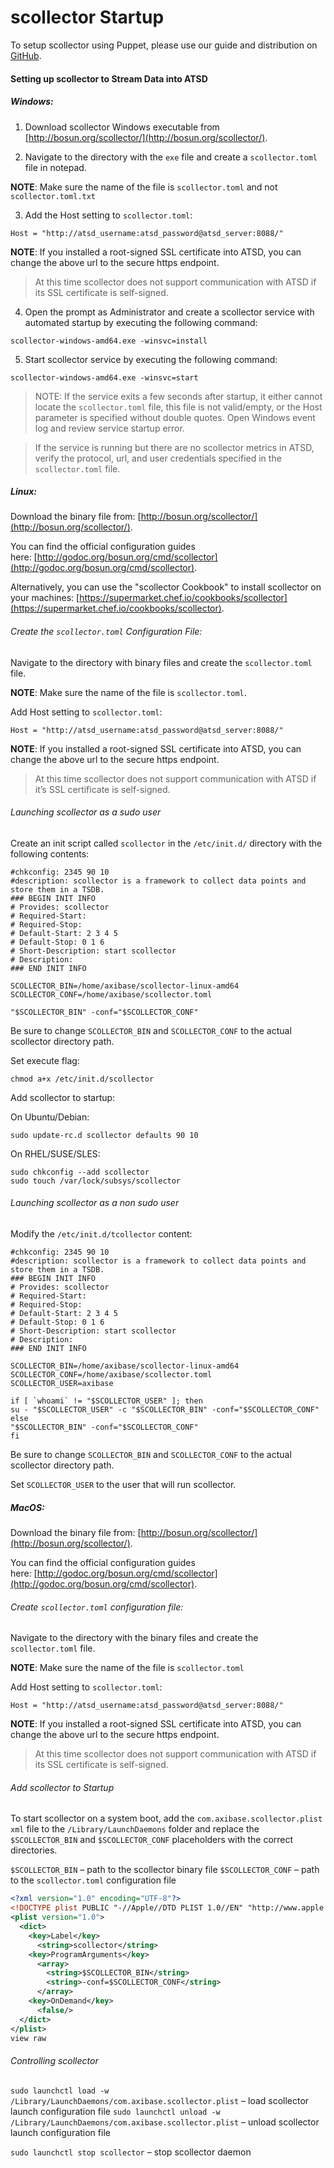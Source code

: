 # scollector Startup

To setup scollector using Puppet, please use our guide and distribution on [GitHub](https://github.com/axibase/axibase-puppet-modules/tree/master/scollector).

#### Setting up scollector to Stream Data into ATSD

##### Windows:

1. Download scollector Windows executable from [http://bosun.org/scollector/](http://bosun.org/scollector/).

2. Navigate to the directory with the `exe` file and create a `scollector.toml` file in notepad.

  **NOTE**: Make sure the name of the file is `scollector.toml` and not `scollector.toml.txt`

3. Add the Host setting to `scollector.toml`:

  `Host = "http://atsd_username:atsd_password@atsd_server:8088/"`

  **NOTE**: If you installed a root-signed SSL certificate into ATSD, you can change the above url to the secure https endpoint.

  > At this time scollector does not support communication with ATSD if its SSL certificate is self-signed.

4. Open the prompt as Administrator and create a scollector service with automated startup by executing the following command:

`scollector-windows-amd64.exe -winsvc=install`

5. Start scollector service by executing the following command:

`scollector-windows-amd64.exe -winsvc=start`

> NOTE: If the service exits a few seconds after startup, it either cannot locate the `scollector.toml` file, this file is not valid/empty, or the Host parameter is specified without double quotes.
Open Windows event log and review service startup error.

> If the service is running but there are no scollector metrics in ATSD, verify the protocol, url, and user credentials specified in the `scollector.toml` file.

##### Linux:

Download the binary file from: [http://bosun.org/scollector/](http://bosun.org/scollector/).

You can find the official configuration guides here: [http://godoc.org/bosun.org/cmd/scollector](http://godoc.org/bosun.org/cmd/scollector).

Alternatively, you can use the "scollector Cookbook" to install scollector on your machines: [https://supermarket.chef.io/cookbooks/scollector](https://supermarket.chef.io/cookbooks/scollector).

###### Create the `scollector.toml` Configuration File:

Navigate to the directory with binary files and create the `scollector.toml` file.

**NOTE**: Make sure the name of the file is `scollector.toml`.

Add Host setting to `scollector.toml`:

`Host = "http://atsd_username:atsd_password@atsd_server:8088/"`

**NOTE**: If you installed a root-signed SSL certificate into ATSD, you can change the above url to the secure https endpoint.

> At this time scollector does not support communication with ATSD if it’s SSL certificate is self-signed.

###### Launching scollector as a sudo user

Create an init script called `scollector` in the `/etc/init.d/` directory with the following contents:

```
#chkconfig: 2345 90 10
#description: scollector is a framework to collect data points and store them in a TSDB.
### BEGIN INIT INFO
# Provides: scollector
# Required-Start:
# Required-Stop:
# Default-Start: 2 3 4 5
# Default-Stop: 0 1 6
# Short-Description: start scollector
# Description:
### END INIT INFO
 
SCOLLECTOR_BIN=/home/axibase/scollector-linux-amd64
SCOLLECTOR_CONF=/home/axibase/scollector.toml
 
"$SCOLLECTOR_BIN" -conf="$SCOLLECTOR_CONF"
```

Be sure to change `SCOLLECTOR_BIN` and `SCOLLECTOR_CONF` to the actual scollector directory path.

Set execute flag:

```
chmod a+x /etc/init.d/scollector
```

Add scollector to startup:

On Ubuntu/Debian:

```
sudo update-rc.d scollector defaults 90 10
```

On RHEL/SUSE/SLES:

```
sudo chkconfig --add scollector
sudo touch /var/lock/subsys/scollector
```

###### Launching scollector as a non sudo user

Modify the `/etc/init.d/tcollector` content:

```
#chkconfig: 2345 90 10
#description: scollector is a framework to collect data points and store them in a TSDB.
### BEGIN INIT INFO
# Provides: scollector
# Required-Start:
# Required-Stop:
# Default-Start: 2 3 4 5
# Default-Stop: 0 1 6
# Short-Description: start scollector
# Description:
### END INIT INFO
 
SCOLLECTOR_BIN=/home/axibase/scollector-linux-amd64
SCOLLECTOR_CONF=/home/axibase/scollector.toml
SCOLLECTOR_USER=axibase
 
if [ `whoami` != "$SCOLLECTOR_USER" ]; then
su - "$SCOLLECTOR_USER" -c "$SCOLLECTOR_BIN" -conf="$SCOLLECTOR_CONF"
else
"$SCOLLECTOR_BIN" -conf="$SCOLLECTOR_CONF"
fi
```

Be sure to change `SCOLLECTOR_BIN` and `SCOLLECTOR_CONF` to the actual scollector directory path.

Set `SCOLLECTOR_USER` to the user that will run scollector.

##### MacOS:

Download the binary file from: [http://bosun.org/scollector/](http://bosun.org/scollector/).

You can find the official configuration guides here: [http://godoc.org/bosun.org/cmd/scollector](http://godoc.org/bosun.org/cmd/scollector).

###### Create `scollector.toml` configuration file:

Navigate to the directory with the binary files and create the `scollector.toml` file.

**NOTE**: Make sure the name of the file is `scollector.toml`

Add Host setting to `scollector.toml`:

`Host = "http://atsd_username:atsd_password@atsd_server:8088/"`

**NOTE**: If you installed a root-signed SSL certificate into ATSD, you can change the above url to the secure https endpoint.

> At this time scollector does not support communication with ATSD if its SSL certificate is self-signed.

###### Add scollector to Startup

To start scollector on a system boot, add the `com.axibase.scollector.plist xml` file to the `/Library/LaunchDaemons` folder and replace the `$SCOLLECTOR_BIN` and `$SCOLLECTOR_CONF` placeholders with the correct directories.

`$SCOLLECTOR_BIN` – path to the scollector binary file
`$SCOLLECTOR_CONF` – path to the `scollector.toml` configuration file

```xml
<?xml version="1.0" encoding="UTF-8"?>
<!DOCTYPE plist PUBLIC "-//Apple//DTD PLIST 1.0//EN" "http://www.apple.com/DTDs/PropertyList-1.0.dtd">
<plist version="1.0">
  <dict>
    <key>Label</key>
      <string>scollector</string>
    <key>ProgramArguments</key>
      <array>
        <string>$SCOLLECTOR_BIN</string>
        <string>-conf=$SCOLLECTOR_CONF</string>
      </array>
    <key>OnDemand</key>
      <false/>
  </dict>
</plist>
view raw
```
###### Controlling scollector

`sudo launchctl load -w /Library/LaunchDaemons/com.axibase.scollector.plist` – load scollector launch configuration file
`sudo launchctl unload -w /Library/LaunchDaemons/com.axibase.scollector.plist` – unload scollector launch configuration file

`sudo launchctl stop scollector` – stop scollector daemon
